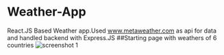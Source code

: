 # Weather-App
React.JS Based Weather app.Used www.metaweather.com as api for data and handled backend with Express.JS
##Starting page with weathers of 6 countries
![screenshot 1](https://user-images.githubusercontent.com/44313607/52170478-645d3e00-2775-11e9-8623-635edab7292f.png)
